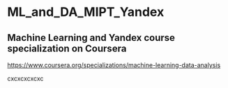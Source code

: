 # ML_and_DA_MIPT_Yandex
 
Machine Learning and Yandex course specialization on Coursera
------------------------------------------------------------------------
https://www.coursera.org/specializations/machine-learning-data-analysis

cxcxcxcxcxc

